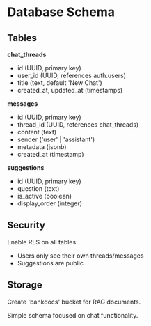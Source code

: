 # Database Schema

## Tables

**chat_threads**
- id (UUID, primary key)
- user_id (UUID, references auth.users)
- title (text, default 'New Chat')
- created_at, updated_at (timestamps)

**messages**
- id (UUID, primary key)
- thread_id (UUID, references chat_threads)
- content (text)
- sender ('user' | 'assistant')
- metadata (jsonb)
- created_at (timestamp)

**suggestions**
- id (UUID, primary key)
- question (text)
- is_active (boolean)
- display_order (integer)

## Security
Enable RLS on all tables:
- Users only see their own threads/messages
- Suggestions are public

## Storage
Create 'bankdocs' bucket for RAG documents.

Simple schema focused on chat functionality.